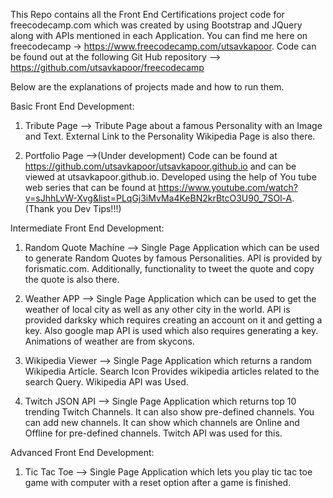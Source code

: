 This Repo contains all the Front End Certifications project code for freecodecamp.com which was created by using Bootstrap and JQuery along with APIs mentioned in each Application. You can find me here on freecodecamp -> https://www.freecodecamp.com/utsavkapoor. Code can be found out at the following Git Hub repository --> https://github.com/utsavkapoor/freecodecamp

Below are the explanations of projects made and how to run them.

Basic Front End Development:

1. Tribute Page --> Tribute Page about a famous Personality with an Image and Text. External Link to the Personality Wikipedia Page is also there.

2. Portfolio Page -->(Under development) Code can be found at https://github.com/utsavkapoor/utsavkapoor.github.io and can be viewed at utsavkapoor.github.io. Developed using the help of You tube web series that can be found at https://www.youtube.com/watch?v=sJhhLvW-Xvg&list=PLqGj3iMvMa4KeBN2krBtcO3U90_7SOl-A. (Thank you Dev Tips!!!)

Intermediate Front End Development:

1. Random Quote Machine --> Single Page Application which can be used to generate Random Quotes by famous Personalities. API is provided by forismatic.com. Additionally, functionality to tweet the quote and copy the quote is also there.

2. Weather APP --> Single Page Application which can be used to get the weather of local city as well as any other city in the world. API is provided darksky which requires creating an account on it and getting a key. Also google map API is used which also requires generating a key. Animations of weather are from skycons.

3. Wikipedia Viewer --> Single Page Application which returns a random Wikipedia Article. Search Icon Provides wikipedia articles related to the search Query. Wikipedia API was Used.

4. Twitch JSON API --> Single Page Application which returns top 10 trending Twitch Channels. It can also show pre-defined channels. You can add new channels. It can show which channels are Online and Offline for pre-defined channels. Twitch API was used for this.

Advanced Front End Development:

1. Tic Tac Toe --> Single Page Application which lets you play tic tac toe game with computer with a reset option after a game is finished. 
